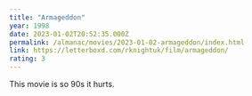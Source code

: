 ```yaml
---
title: "Armageddon"
year: 1998
date: 2023-01-02T20:52:35.000Z
permalink: /almanac/movies/2023-01-02-armageddon/index.html
link: https://letterboxd.com/rknightuk/film/armageddon/
rating: 3
---
```


This movie is so 90s it hurts.